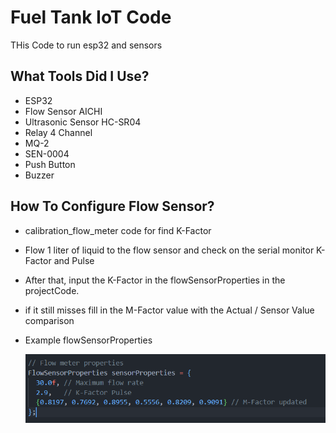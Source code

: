 # Fuel Tank IoT Code

THis Code to run esp32 and sensors

## What Tools Did I Use?

- ESP32
- Flow Sensor AICHI
- Ultrasonic Sensor HC-SR04
- Relay 4 Channel
- MQ-2
- SEN-0004
- Push Button
- Buzzer

## How To Configure Flow Sensor?

- calibration_flow_meter code for find K-Factor
- Flow 1 liter of liquid to the flow sensor and check on the serial monitor K-Factor and Pulse
- After that, input the K-Factor in the flowSensorProperties in the projectCode.
- if it still misses fill in the M-Factor value with the Actual / Sensor Value comparison
- Example flowSensorProperties

  ![Flow Sensor Properties](image/flowSensorProperties.png)
